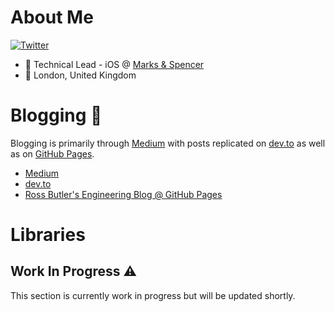 # About Me

[![Twitter](https://img.shields.io/badge/twitter-@ross_w_butler-blue.svg?style=flat)](https://twitter.com/ross_w_butler)

- 📱 Technical Lead - iOS @ [Marks & Spencer](https://www.marksandspencer.com)
- 📍 London, United Kingdom



# Blogging 📖

Blogging is primarily through [Medium](https://medium.com/@rwbutler) with posts replicated on [dev.to](https://dev.to/rwbutler) as well as on [GitHub Pages](https://rwbutler.github.io).

- [Medium](https://medium.com/@rwbutler)
- [dev.to](https://dev.to/rwbutler)
- [Ross Butler's Engineering Blog @ GitHub Pages](https://rwbutler.github.io)


# Libraries
## Work In Progress ⚠️
This section is currently work in progress but will be updated shortly.

